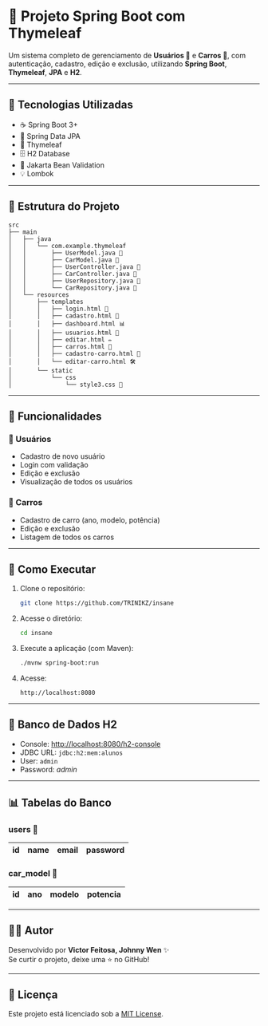 
# 🚀 Projeto Spring Boot com Thymeleaf

Um sistema completo de gerenciamento de **Usuários 👤** e **Carros 🚗**, com autenticação, cadastro, edição e exclusão, utilizando **Spring Boot**, **Thymeleaf**, **JPA** e **H2**.

---

## 🧱 Tecnologias Utilizadas

- ☕ Spring Boot 3+
- 🌿 Spring Data JPA
- 🎨 Thymeleaf
- 🗄️ H2 Database
- 🧪 Jakarta Bean Validation
- 💡 Lombok

---

## 📂 Estrutura do Projeto

```
src
├── main
│   ├── java
│   │   └── com.example.thymeleaf
│   │       ├── UserModel.java 👤
│   │       ├── CarModel.java 🚗
│   │       ├── UserController.java 🧭
│   │       ├── CarController.java 🧭
│   │       ├── UserRepository.java 💾
│   │       └── CarRepository.java 💾
│   └── resources
│       ├── templates
│       │   ├── login.html 🔐
│       │   ├── cadastro.html 📝
│       │   ├── dashboard.html 📊
│       │   ├── usuarios.html 👥
│       │   ├── editar.html ✏️
│       │   ├── carros.html 🚗
│       │   ├── cadastro-carro.html 🧾
│       │   └── editar-carro.html 🛠️
│       └── static
│           └── css
│               └── style3.css 🎨
```

---

## 🧪 Funcionalidades

### 👥 Usuários
- Cadastro de novo usuário
- Login com validação
- Edição e exclusão
- Visualização de todos os usuários

### 🚗 Carros
- Cadastro de carro (ano, modelo, potência)
- Edição e exclusão
- Listagem de todos os carros

---

## 🔑 Como Executar

1. Clone o repositório:
   ```bash
   git clone https://github.com/TRINIKZ/insane
   ```

2. Acesse o diretório:
   ```bash
   cd insane
   ```

3. Execute a aplicação (com Maven):
   ```bash
   ./mvnw spring-boot:run
   ```

4. Acesse:
   ```
   http://localhost:8080
   ```

---

## 💾 Banco de Dados H2

- Console: [http://localhost:8080/h2-console](http://localhost:8080/h2-console)
- JDBC URL: `jdbc:h2:mem:alunos`
- User: `admin`
- Password: *admin*

---

## 📊 Tabelas do Banco

### users 👤
| id | name | email | password |
|----|------|-------|----------|

### car_model 🚗
| id | ano | modelo | potencia |
|----|-----|--------|----------|

---

## 🧙‍♂️ Autor

Desenvolvido por **Victor Feitosa, Johnny Wen** ✨  
Se curtir o projeto, deixe uma ⭐ no GitHub!

---

## 📜 Licença

Este projeto está licenciado sob a [MIT License](LICENSE).
